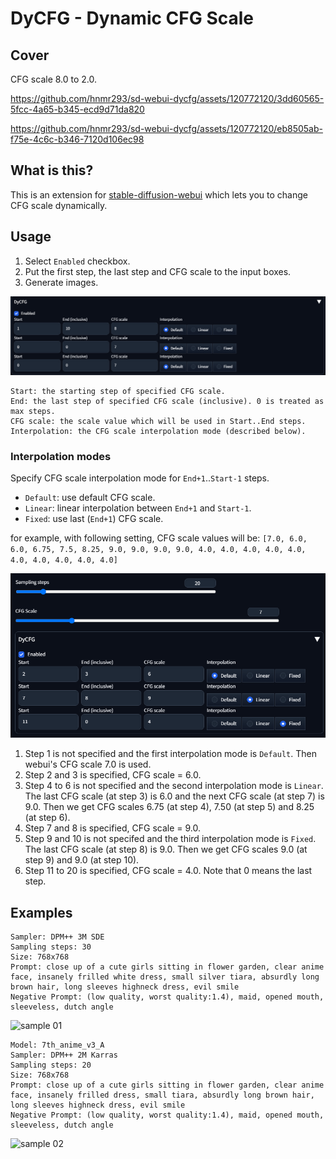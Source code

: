 # DyCFG - Dynamic CFG Scale

## Cover

CFG scale 8.0 to 2.0.

https://github.com/hnmr293/sd-webui-dycfg/assets/120772120/3dd60565-5fcc-4a65-b345-ecd9d71da820

https://github.com/hnmr293/sd-webui-dycfg/assets/120772120/eb8505ab-f75e-4c6c-b346-7120d106ec98

## What is this?

This is an extension for [stable-diffusion-webui](https://github.com/AUTOMATIC1111/stable-diffusion-webui) which lets you to change CFG scale dynamically.

## Usage

1. Select `Enabled` checkbox.
2. Put the first step, the last step and CFG scale to the input boxes.
3. Generate images.

![UI](./images/ui.png)

```
Start: the starting step of specified CFG scale.
End: the last step of specified CFG scale (inclusive). 0 is treated as max steps.
CFG scale: the scale value which will be used in Start..End steps.
Interpolation: the CFG scale interpolation mode (described below).
```

### Interpolation modes

Specify CFG scale interpolation mode for `End+1`..`Start-1` steps.

- `Default`: use default CFG scale.
- `Linear`: linear interpolation between `End+1` and `Start-1`.
- `Fixed`: use last (`End+1`) CFG scale.

for example, with following setting, CFG scale values will be:
`[7.0, 6.0, 6.0, 6.75, 7.5, 8.25, 9.0, 9.0, 9.0, 9.0, 4.0, 4.0, 4.0, 4.0, 4.0, 4.0, 4.0, 4.0, 4.0, 4.0]`

![scale example](./images/scale_examples.png)

1. Step 1 is not specified and the first interpolation mode is `Default`. Then webui's CFG scale 7.0 is used.
2. Step 2 and 3 is specified, CFG scale = 6.0.
3. Step 4 to 6 is not specified and the second interpolation mode is `Linear`. The last CFG scale (at step 3) is 6.0 and the next CFG scale (at step 7) is 9.0. Then we get CFG scales 6.75 (at step 4), 7.50 (at step 5) and 8.25 (at step 6).
4. Step 7 and 8 is specified, CFG scale = 9.0.
5. Step 9 and 10 is not specifed and the third interpolation mode is `Fixed`. The last CFG scale (at step 8) is 9.0. Then we get CFG scales 9.0 (at step 9) and 9.0 (at step 10).
6. Step 11 to 20 is specified, CFG scale = 4.0. Note that 0 means the last step.


## Examples

```
Sampler: DPM++ 3M SDE
Sampling steps: 30
Size: 768x768
Prompt: close up of a cute girls sitting in flower garden, clear anime face, insanely frilled white dress, small silver tiara, absurdly long brown hair, long sleeves highneck dress, evil smile
Negative Prompt: (low quality, worst quality:1.4), maid, opened mouth, sleeveless, dutch angle
```

![sample 01](./images/05.png)


```
Model: 7th_anime_v3_A
Sampler: DPM++ 2M Karras
Sampling steps: 20
Size: 768x768
Prompt: close up of a cute girls sitting in flower garden, clear anime face, insanely frilled dress, small tiara, absurdly long brown hair, long sleeves highneck dress, evil smile
Negative Prompt: (low quality, worst quality:1.4), maid, opened mouth, sleeveless, dutch angle
```

![sample 02](./images/09.png)

